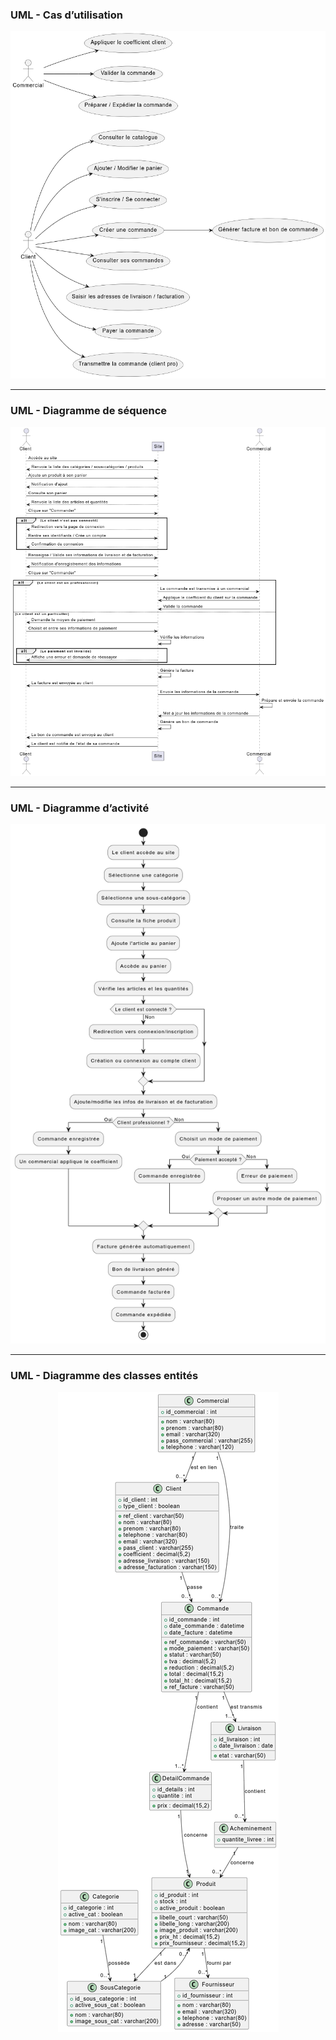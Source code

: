 ### UML - Cas d’utilisation

<p align="center">
  <img src="en_image/diag_utilisation.png" alt="Diagramme de cas d’utilisation">
</p>

***

### UML - Diagramme de séquence

<p align="center">
  <img src="en_image/diag_sequance.png" alt="Diagramme de séquence">
</p>

***

### UML - Diagramme d’activité

<p align="center">
  <img src="en_image/diag_activite.png" alt="Diagramme d’activité">
</p>

***

### UML - Diagramme des classes entités

<p align="center">
  <img src="en_image/diag_classes.png" alt="Diagramme de classes">
</p>
